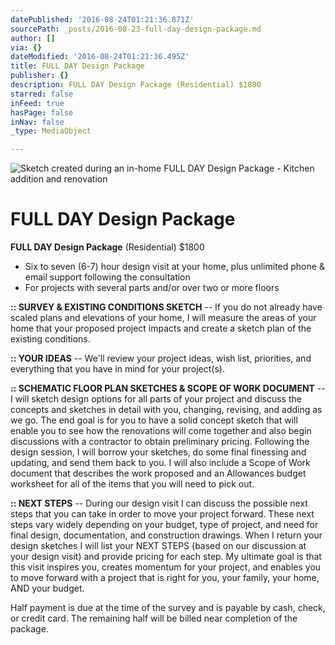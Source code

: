 ```yaml
---
datePublished: '2016-08-24T01:21:36.871Z'
sourcePath: _posts/2016-08-23-full-day-design-package.md
author: []
via: {}
dateModified: '2016-08-24T01:21:36.495Z'
title: FULL DAY Design Package
publisher: {}
description: FULL DAY Design Package (Residential) $1800
starred: false
inFeed: true
hasPage: false
inNav: false
_type: MediaObject

---
```

![Sketch created during an in-home FULL DAY Design Package - Kitchen addition and renovation](https://the-grid-user-content.s3-us-west-2.amazonaws.com/1686d4b5-32a0-4d22-8b98-a5ab88580a4a.jpg)

# FULL DAY Design Package

**FULL DAY Design Package** (Residential) $1800

* Six to seven (6-7) hour design visit at your home, plus unlimited phone & email support following the consultation
* For projects with several parts and/or over two or more floors

**:: SURVEY & EXISTING CONDITIONS SKETCH** -- If you do not already have scaled plans and elevations of your home, I will measure the areas of your home that your proposed project impacts and create a sketch plan of the existing conditions.

**:: YOUR IDEAS** -- We'll review your project ideas, wish list, priorities, and everything that you have in mind for your project(s).

**:: SCHEMATIC FLOOR PLAN SKETCHES & SCOPE OF WORK DOCUMENT** -- I will sketch design options for all parts of your project and discuss the concepts and sketches in detail with you, changing, revising, and adding as we go. The end goal is for you to have a solid concept sketch that will enable you to see how the renovations will come together and also begin discussions with a contractor to obtain preliminary pricing. Following the design session, I will borrow your sketches, do some final finessing and updating, and send them back to you. I will also include a Scope of Work document that describes the work proposed and an Allowances budget worksheet for all of the items that you will need to pick out.

**:: NEXT STEPS** -- During our design visit I can discuss the possible next steps that you can take in order to move your project forward. These next steps vary widely depending on your budget, type of project, and need for final design, documentation, and construction drawings. When I return your design sketches I will list your NEXT STEPS (based on our discussion at your design visit) and provide pricing for each step. My ultimate goal is that this visit inspires you, creates momentum for your project, and enables you to move forward with a project that is right for you, your family, your home, AND your budget.

Half payment is due at the time of the survey and is payable by cash, check, or credit card. The remaining half will be billed near completion of the package.